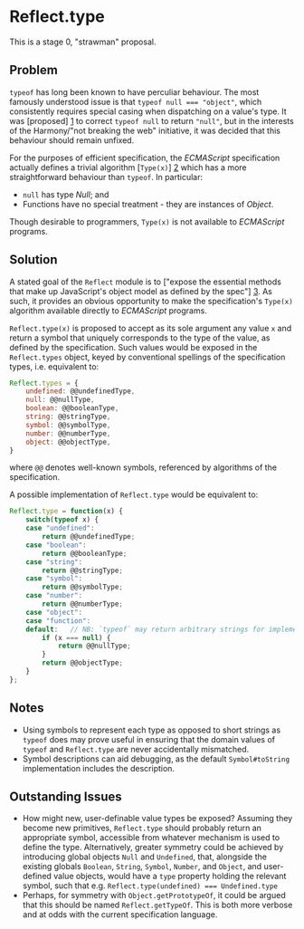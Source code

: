 # Reflect.type

This is a stage 0, "strawman" proposal.

## Problem

`typeof` has long been known to have perculiar behaviour. The most famously understood issue is that `typeof null === "object"`, which consistently requires special casing when dispatching on a value's type. It was [proposed] [1] to correct `typeof null` to return `"null"`, but in the interests of the Harmony/"not breaking the web" initiative, it was decided that this behaviour should remain unfixed.

For the purposes of efficient specification, the *ECMAScript* specification actually defines a trivial algorithm [`Type(x)`] [2] which has a more straightforward behaviour than `typeof`. In particular:
 * `null` has type *Null*; and
 * Functions have no special treatment - they are instances of *Object*.

Though desirable to programmers, `Type(x)` is not available to *ECMAScript* programs.

## Solution

A stated goal of the `Reflect` module is to ["expose the essential methods that make up JavaScript's object model as defined by the spec"] [3]. As such, it provides an obvious opportunity to make the specification's `Type(x)` algorithm available directly to *ECMAScript* programs.

`Reflect.type(x)` is proposed to accept as its sole argument any value `x` and return a symbol that uniquely corresponds to the type of the value, as defined by the specification. Such values would be exposed in the `Reflect.types` object, keyed by conventional spellings of the specification types, i.e. equivalent to:
```js
Reflect.types = {
    undefined: @@undefinedType,
    null: @@nullType,
    boolean: @@booleanType,
    string: @@stringType,
    symbol: @@symbolType,
    number: @@numberType,
    object: @@objectType,
}
```
where `@@` denotes well-known symbols, referenced by algorithms of the specification.

A possible implementation of `Reflect.type` would be equivalent to:
```js
Reflect.type = function(x) {
    switch(typeof x) {
    case "undefined":
        return @@undefinedType;
    case "boolean":
        return @@booleanType;
    case "string":
        return @@stringType;
    case "symbol":
        return @@symbolType;
    case "number":
        return @@numberType;
    case "object":
    case "function":
    default:   // NB: `typeof` may return arbitrary strings for implementation-defined values!
        if (x === null) {
            return @@nullType;
        }
        return @@objectType;
    }
};
```

## Notes

* Using symbols to represent each type as opposed to short strings as `typeof` does may prove useful in ensuring that the domain values of `typeof` and `Reflect.type` are never accidentally mismatched.
* Symbol descriptions can aid debugging, as the default `Symbol#toString` implementation includes the description.

## Outstanding Issues

* How might new, user-definable value types be exposed? Assuming they become new primitives, `Reflect.type` should probably return an appropriate symbol, accessible from whatever mechanism is used to define the type. Alternatively, greater symmetry could be achieved by introducing global objects `Null` and `Undefined`, that, alongside the existing globals `Boolean`, `String`, `Symbol`, `Number`, and `Object`, and user-defined value objects, would have a `type` property holding the relevant symbol, such that e.g. `Reflect.type(undefined) === Undefined.type`
* Perhaps, for symmetry with `Object.getPrototypeOf`, it could be argued that this should be named `Reflect.getTypeOf`. This is both more verbose and at odds with the current specification language.

 [1]: http://wiki.ecmascript.org/doku.php?id=harmony%3atypeof_null
 [2]: http://www.ecma-international.org/ecma-262/5.1/#sec-8
 [3]: https://esdiscuss.org/topic/maybe-we-need-a-reflect-api-to-iterate-over-instance-members#content-9
